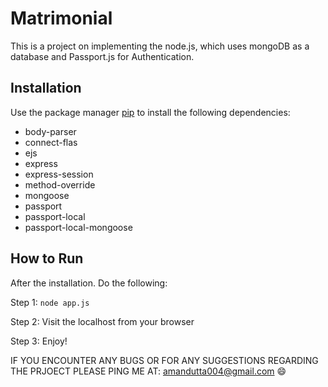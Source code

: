 # Matrimonial

This is a project on implementing the node.js, which uses mongoDB as a database and Passport.js for Authentication.

## Installation 

Use the package manager [pip](https://pip.pypa.io/en/stable/) to install the following dependencies:

 * body-parser
 * connect-flas 
 * ejs
 * express
 * express-session
 * method-override
 * mongoose 
 * passport
 * passport-local
 * passport-local-mongoose

## How to Run 
  After the installation. Do the following:
  
  Step 1: ```
          node app.js
          ```
          
  Step 2: Visit the localhost from your browser
  
  Step 3: Enjoy!
  

IF YOU ENCOUNTER ANY BUGS OR FOR ANY SUGGESTIONS REGARDING THE PRJOECT PLEASE PING ME AT: amandutta004@gmail.com :smile:
